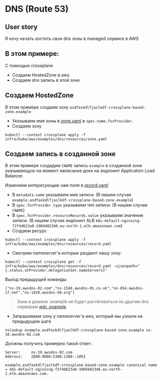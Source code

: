 # DNS (Route 53)

## User story

Я хочу начать хостить свои dns зоны в managed сервисе в AWS

## В этом примере:

С помощью crossplane

* Создаем HostedZone в aws
* Создаем dns запись в этой зоне

## Создаем HostedZone

В этом примере создаем зону `asdfaskdlfjaslkdf-crossplane-based-zone.example`

* Указываем имя зоны в [zone.yaml](resources/zone.yaml) в `spec.name.forProvider`.
* Создаем зону

```shell
kubectl --context crossplane apply -f infra/kube/aws/examples/dns/resources/zone.yaml
```

## Создаем запись в созданной зоне

В этом примере создадим `CNAME` запись `example` в созданной зоне указывающую на момент написание доки на эндпоинт
Application Load Balancer.

Изменяем интересующие нам поля в [record.yaml](resources/record.yaml)

* В `metadata.name` указываем имя записи. (В нашем случае `example.asdfaskdlfjaslkdf-crossplane-based-zone.example`)
* В `spec.forProvider.type` указываем тип записи. (В нашем случае `CNAME`)
* В `spec.forProvider.resourceRecords.value` указываем значение записи. (В нашем случае эндпоинт
  ALB `k8s-default-nginxing-f2f4d623a8-1969402346.eu-north-1.elb.amazonaws.com`)
* Создаем ресурс

```shell
kubectl --context crossplane apply -f infra/kube/aws/examples/dns/resources/record.yaml
```

* Смотрим nameserver'а которые раздают нашу зону:

```shell
kubectl --context crossplane get -f infra/kube/aws/examples/dns/resources/record.yaml -ojsonpath="{.status.atProvider.delegationSet.nameServers}"
```

Выход предыдущей команды:

```shell
["ns-19.awsdns-02.com","ns-1546.awsdns-01.co.uk","ns-654.awsdns-17.net","ns-1428.awsdns-50.org"]
```

> Зона в домене .example не будет растягиваться по другим dns серверам
> [wiki .example](https://en.wikipedia.org/wiki/.example)

* Запрашиваем зону у nameserver'а aws, который мы узнали на предыдущем шаге

```shell
nslookup example.asdfaskdlfjaslkdf-crossplane-based-zone.example ns-18.awsdns-02.com
```

Должны получить примерно такой ответ:

```shell
Server:		ns-19.awsdns-02.com
Address:	2600:9000:5300:1300::1#53

example.asdfaskdlfjaslkdf-crossplane-based-zone.example	canonical name = k8s-default-nginxing-f2f4d623a8-1969402346.eu-north-1.elb.amazonaws.com.
```
